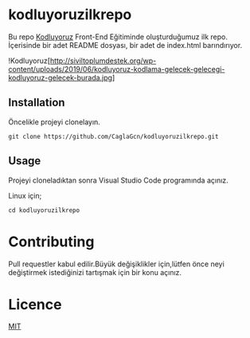# kodluyoruzilkrepo
Bu repo [Kodluyoruz](www.kodluyoruz.org) Front-End Eğitiminde oluşturduğumuz ilk repo. İçerisinde bir adet README dosyası, bir adet de index.html barındırıyor.   

!Kodluyoruz[http://siviltoplumdestek.org/wp-content/uploads/2019/06/kodluyoruz-kodlama-gelecek-gelecegi-kodluyoruz-gelecek-burada.jpg]

## Installation

Öncelikle projeyi clonelayın.

```
git clone https://github.com/CaglaGcn/kodluyoruzilkrepo.git
```
## Usage

Projeyi cloneladıktan sonra Visual Studio Code programında açınız.

Linux için;

```
cd kodluyoruzilkrepo
```

# Contributing

 Pull requestler kabul edilir.Büyük değişiklikler için,lütfen önce neyi değiştirmek istediğinizi tartışmak için bir konu açınız.
# Licence

[MIT](https://choosealicense.com/licenses/mit/)

